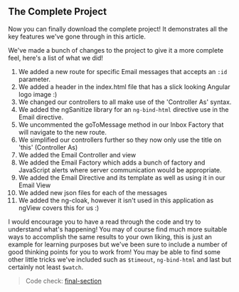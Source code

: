 ## The Complete Project

Now you can finally download the complete project!  It demonstrates all the key features we've gone through in this article.

We've made a bunch of changes to the project to give it a more complete feel, here's a list of what we did!

1. We added a new route for specific Email messages that accepts an `:id` parameter.
2. We added a header in the index.html file that has a slick looking Angular logo image :)
3. We changed our controllers to all make use of the 'Controller As' syntax.
4. We added the ngSanitize library for an `ng-bind-html` directive use in the Email directive.
5. We uncommented the goToMessage method in our Inbox Factory that will navigate to the new route.
6. We simplified our controllers further so they now only use the title on 'this' (Controller As)
7. We added the Email Controller and view
8. We added the Email Factory which adds a bunch of factory and JavaScript alerts where server communication would be appropriate.
9. We added the Email Directive and its template as well as using it in our Email View
10. We added new json files for each of the messages
11. We added the ng-cloak, however it isn't used in this application as ngView covers this for us :)

I would encourage you to have a read through the code and try to understand what's happening!  You may of course find much more suitable ways to accomplish the same results to your own liking, this is just an example for learning purposes but we've been sure to include a number of good thinking points for you to work from!  You may be able to find some other little tricks we've included such as `$timeout`, `ng-bind-html` and last but certainly not least `$watch`.

> Code check: [final-section](https://github.com/Thinkful/guide-intro-to-angular/tree/master/clean/final-section)